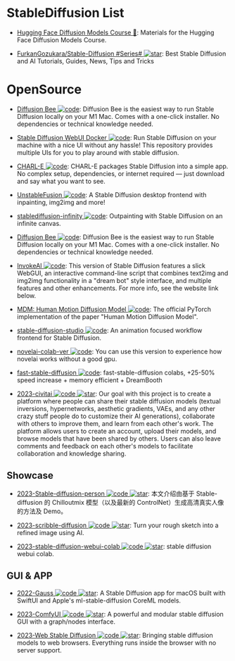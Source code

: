 # StableDiffusion List

- [Hugging Face Diffusion Models Course 🎥](https://github.com/huggingface/diffusion-models-class): Materials for the Hugging Face Diffusion Models Course.

- [FurkanGozukara/Stable-Diffusion #Series# ![star](https://img.shields.io/github/stars/FurkanGozukara/Stable-Diffusion)](https://github.com/FurkanGozukara/Stable-Diffusion): Best Stable Diffusion and AI Tutorials, Guides, News, Tips and Tricks

# OpenSource

- [Diffusion Bee ![code](https://ng-tech.icu/assets/code.svg)](https://github.com/divamgupta/diffusionbee-stable-diffusion-ui): Diffusion Bee is the easiest way to run Stable Diffusion locally on your M1 Mac. Comes with a one-click installer. No dependencies or technical knowledge needed.

- [Stable Diffusion WebUI Docker ![code](https://ng-tech.icu/assets/code.svg)](https://github.com/AbdBarho/stable-diffusion-webui-docker): Run Stable Diffusion on your machine with a nice UI without any hassle! This repository provides multiple UIs for you to play around with stable diffusion.

- [CHARL-E ![code](https://ng-tech.icu/assets/code.svg)](https://www.charl-e.com/): CHARL-E packages Stable Diffusion into a simple app. No complex setup, dependencies, or internet required — just download and say what you want to see.

- [UnstableFusion ![code](https://ng-tech.icu/assets/code.svg)](https://github.com/ahrm/UnstableFusion): A Stable Diffusion desktop frontend with inpainting, img2img and more!

- [stablediffusion-infinity ![code](https://ng-tech.icu/assets/code.svg)](https://github.com/lkwq007/stablediffusion-infinity): Outpainting with Stable Diffusion on an infinite canvas.

- [Diffusion Bee ![code](https://ng-tech.icu/assets/code.svg)](https://github.com/divamgupta/diffusionbee-stable-diffusion-ui): Diffusion Bee is the easiest way to run Stable Diffusion locally on your M1 Mac. Comes with a one-click installer. No dependencies or technical knowledge needed.

- [InvokeAI ![code](https://ng-tech.icu/assets/code.svg)](https://github.com/invoke-ai/InvokeAI): This version of Stable Diffusion features a slick WebGUI, an interactive command-line script that combines text2img and img2img functionality in a "dream bot" style interface, and multiple features and other enhancements. For more info, see the website link below.

- [MDM: Human Motion Diffusion Model ![code](https://ng-tech.icu/assets/code.svg)](https://github.com/GuyTevet/motion-diffusion-model): The official PyTorch implementation of the paper "Human Motion Diffusion Model".

- [stable-diffusion-studio ![code](https://ng-tech.icu/assets/code.svg)](https://github.com/amotile/stable-diffusion-studio): An animation focused workflow frontend for Stable Diffusion.

- [novelai-colab-ver ![code](https://ng-tech.icu/assets/code.svg)](https://github.com/JingShing/novelai-colab-ver): You can use this version to experience how novelai works without a good gpu.

- [fast-stable-diffusion ![code](https://ng-tech.icu/assets/code.svg)](https://github.com/TheLastBen/fast-stable-diffusion): fast-stable-diffusion colabs, +25-50% speed increase + memory efficient + DreamBooth

- [2023-civitai ![code](https://ng-tech.icu/assets/code.svg) ![star](https://img.shields.io/github/stars/civitai/civitai)](https://github.com/civitai/civitai): Our goal with this project is to create a platform where people can share their stable diffusion models (textual inversions, hypernetworks, aesthetic gradients, VAEs, and any other crazy stuff people do to customize their AI generations), collaborate with others to improve them, and learn from each other's work. The platform allows users to create an account, upload their models, and browse models that have been shared by others. Users can also leave comments and feedback on each other's models to facilitate collaboration and knowledge sharing.

## Showcase

- [2023-Stable-diffusion-person ![code](https://ng-tech.icu/assets/code.svg) ![star](https://img.shields.io/github/stars/KKGo1999/Stable-diffusion-person)](https://github.com/KKGo1999/Stable-diffusion-person): 本文介绍由基于 Stable-diffusion 的 Chilloutmix 模型（以及最新的 ControlNet）生成高清真实人像的方法及 Demo。

- [2023-scribble-diffusion ![code](https://ng-tech.icu/assets/code.svg) ![star](https://img.shields.io/github/stars/replicate/scribble-diffusion)](https://github.com/replicate/scribble-diffusion): Turn your rough sketch into a refined image using AI.

- [2023-stable-diffusion-webui-colab ![code](https://ng-tech.icu/assets/code.svg) ![star](https://img.shields.io/github/stars/camenduru/stable-diffusion-webui-colab)](https://github.com/camenduru/stable-diffusion-webui-colab): stable diffusion webui colab.

## GUI & APP

- [2022-Gauss ![code](https://ng-tech.icu/assets/code.svg) ![star](https://img.shields.io/github/stars/justjake/Gauss)](https://github.com/justjake/Gauss): A Stable Diffusion app for macOS built with SwiftUI and Apple's ml-stable-diffusion CoreML models.

- [2023-ComfyUI ![code](https://ng-tech.icu/assets/code.svg) ![star](https://img.shields.io/github/stars/comfyanonymous/ComfyUI)](https://github.com/comfyanonymous/ComfyUI): A powerful and modular stable diffusion GUI with a graph/nodes interface.

- [2023-Web Stable Diffusion ![code](https://ng-tech.icu/assets/code.svg) ![star](https://img.shields.io/github/stars/mlc-ai/web-stable-diffusion)](https://github.com/mlc-ai/web-stable-diffusion): Bringing stable diffusion models to web browsers. Everything runs inside the browser with no server support.
